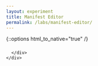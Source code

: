 ```yaml
---
layout: experiment
title: Manifest Editor
permalink: /labs/manifest-editor/
---
```

{::options html_to_native="true" /}


<div id="notice" class="alert-info"></div>
    <h3 id="title"></h3>
    <div class="row">
      <div id="sortable">

      </div>
    </div>


<script src="{{ "/js/prospero.js" | prepend: site.baseurl }}">
